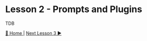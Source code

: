 # Lesson 2 - Prompts and Plugins
TDB

[🔼 Home ](/README.md) | [Next Lesson 3 ▶](/lessons/lesson-3/README.md)
